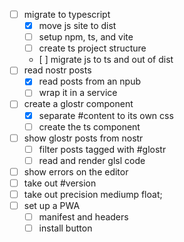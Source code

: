 - [ ] migrate to typescript
    - [x] move js site to dist
    - [ ] setup npm, ts, and vite
    - [ ] create ts project structure
    - [ ] migrate js to ts and out of dist
- [ ] read nostr posts
    - [x] read posts from an npub
    - [ ] wrap it in a service
- [ ] create a glostr component
    - [x] separate #content to its own css
    - [ ] create the ts component
- [ ] show glostr posts from nostr
    - [ ] filter posts tagged with #glostr
    - [ ] read and render glsl code 
- [ ] show errors on the editor
- [ ] take out #version
- [ ] take out precision mediump float;
- [ ] set up a PWA
    - [ ] manifest and headers
    - [ ] install button
